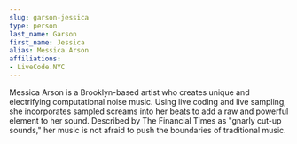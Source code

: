 ```yaml
---
slug: garson-jessica
type: person
last_name: Garson
first_name: Jessica
alias: Messica Arson
affiliations:
- LiveCode.NYC
---
```


Messica Arson is a Brooklyn-based artist who creates unique and electrifying computational noise music. Using live coding and live sampling, she incorporates sampled screams into her beats to add a raw and powerful element to her sound. Described by The Financial Times as "gnarly cut-up sounds," her music is not afraid to push the boundaries of traditional music.